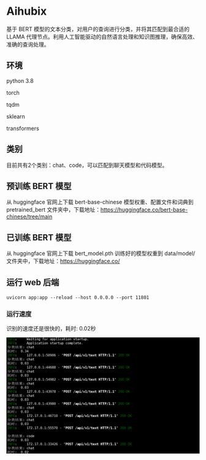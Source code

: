 # Aihubix

基于 BERT 模型的文本分类，对用户的查询进行分类，并将其匹配到最合适的 LLAMA 代理节点。利用人工智能驱动的自然语言处理和知识图推理，确保高效、准确的查询处理。

## 环境

python 3.8

torch 

tqdm

sklearn

transformers 

## 类别

目前共有2个类别：chat、code，可以匹配到聊天模型和代码模型。

## 预训练 BERT 模型

从 huggingface 官网上下载 bert-base-chinese 模型权重、配置文件和词典到 pretrained_bert 文件夹中，下载地址：https://huggingface.co/bert-base-chinese/tree/main

## 已训练 BERT 模型

从 huggingface 官网上下载 bert_model.pth 训练好的模型权重到 data/model/ 文件夹中，下载地址：https://huggingface.co/

## 运行 web 后端

```shell
uvicorn app:app --reload --host 0.0.0.0 --port 11801
```

### 运行速度

识别的速度还是很快的，耗时:  0.02秒

<img src="https://github.com/Agentiums/Aihubix/blob/main/image/001.png?raw=true" alt="001" style="zoom:80%;" />
